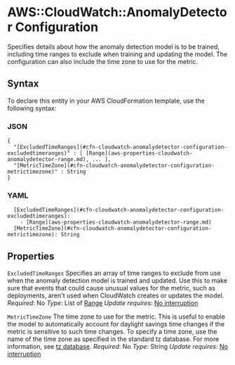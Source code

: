 # AWS::CloudWatch::AnomalyDetector Configuration<a name="aws-properties-cloudwatch-anomalydetector-configuration"></a>

Specifies details about how the anomaly detection model is to be trained, including time ranges to exclude when training and updating the model\. The configuration can also include the time zone to use for the metric\.

## Syntax<a name="aws-properties-cloudwatch-anomalydetector-configuration-syntax"></a>

To declare this entity in your AWS CloudFormation template, use the following syntax:

### JSON<a name="aws-properties-cloudwatch-anomalydetector-configuration-syntax.json"></a>

```
{
  "[ExcludedTimeRanges](#cfn-cloudwatch-anomalydetector-configuration-excludedtimeranges)" : [ [Range](aws-properties-cloudwatch-anomalydetector-range.md), ... ],
  "[MetricTimeZone](#cfn-cloudwatch-anomalydetector-configuration-metrictimezone)" : String
}
```

### YAML<a name="aws-properties-cloudwatch-anomalydetector-configuration-syntax.yaml"></a>

```
  [ExcludedTimeRanges](#cfn-cloudwatch-anomalydetector-configuration-excludedtimeranges):
    - [Range](aws-properties-cloudwatch-anomalydetector-range.md)
  [MetricTimeZone](#cfn-cloudwatch-anomalydetector-configuration-metrictimezone): String
```

## Properties<a name="aws-properties-cloudwatch-anomalydetector-configuration-properties"></a>

`ExcludedTimeRanges`  <a name="cfn-cloudwatch-anomalydetector-configuration-excludedtimeranges"></a>
Specifies an array of time ranges to exclude from use when the anomaly detection model is trained and updated\. Use this to make sure that events that could cause unusual values for the metric, such as deployments, aren't used when CloudWatch creates or updates the model\.
*Required*: No
*Type*: List of [Range](aws-properties-cloudwatch-anomalydetector-range.md)
*Update requires*: [No interruption](https://docs.aws.amazon.com/AWSCloudFormation/latest/UserGuide/using-cfn-updating-stacks-update-behaviors.html#update-no-interrupt)

`MetricTimeZone`  <a name="cfn-cloudwatch-anomalydetector-configuration-metrictimezone"></a>
The time zone to use for the metric\. This is useful to enable the model to automatically account for daylight savings time changes if the metric is sensitive to such time changes\.
To specify a time zone, use the name of the time zone as specified in the standard tz database\. For more information, see [tz database](https://en.wikipedia.org/wiki/Tz_database)\.
*Required*: No
*Type*: String
*Update requires*: [No interruption](https://docs.aws.amazon.com/AWSCloudFormation/latest/UserGuide/using-cfn-updating-stacks-update-behaviors.html#update-no-interrupt)
